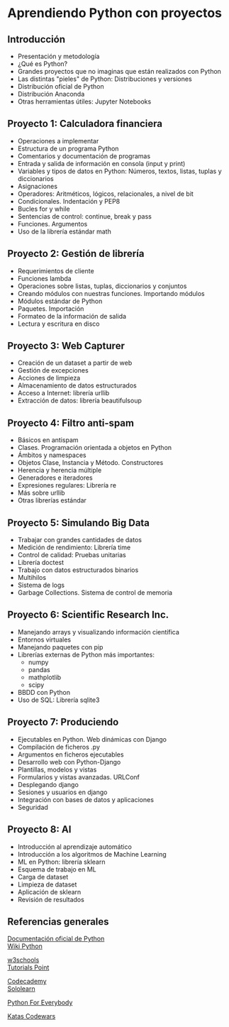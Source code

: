 # Aprendiendo Python con proyectos

## Introducción

- Presentación y metodología
- ¿Qué es Python?
- Grandes proyectos que no imaginas que están realizados con Python
- Las distintas "pieles" de Python: Distribuciones y versiones
- Distribución oficial de Python
- Distribución Anaconda
- Otras herramientas útiles: Jupyter Notebooks

## Proyecto 1: Calculadora financiera

- Operaciones a implementar
- Estructura de un programa Python
- Comentarios y documentación de programas
- Entrada y salida de información en consola (input y print)
- Variables y tipos de datos en Python: Números, textos, listas, tuplas y diccionarios
- Asignaciones
- Operadores: Aritméticos, lógicos, relacionales, a nivel de bit
- Condicionales. Indentación y PEP8
- Bucles for y while
- Sentencias de control: continue, break y pass
- Funciones. Argumentos
- Uso de la librería estándar math

## Proyecto 2: Gestión de librería

- Requerimientos de cliente
- Funciones lambda
- Operaciones sobre listas, tuplas, diccionarios y conjuntos
- Creando módulos con nuestras funciones. Importando módulos
- Módulos estándar de Python
- Paquetes. Importación
- Formateo de la información de salida
- Lectura y escritura en disco

## Proyecto 3: Web Capturer

- Creación de un dataset a partir de web
- Gestión de excepciones
- Acciones de limpieza
- Almacenamiento de datos estructurados
- Acceso a Internet: librería urllib
- Extracción de datos: librería beautifulsoup

## Proyecto 4: Filtro anti-spam

- Básicos en antispam
- Clases. Programación orientada a objetos en Python
- Ámbitos y namespaces
- Objetos Clase, Instancia y Método. Constructores
- Herencia y herencia múltiple
- Generadores e iteradores
- Expresiones regulares: Librería re
- Más sobre urllib
- Otras librerías estándar

## Proyecto 5: Simulando Big Data

- Trabajar con grandes cantidades de datos
- Medición de rendimiento: Librería time
- Control de calidad: Pruebas unitarias
- Librería doctest
- Trabajo con datos estructurados binarios
- Multihilos
- Sistema de logs
- Garbage Collections. Sistema de control de memoria

## Proyecto 6: Scientific Research Inc.

- Manejando arrays y visualizando información científica
- Entornos virtuales
- Manejando paquetes con pip
- Librerías externas de Python más importantes:
  - numpy
  - pandas
  - mathplotlib
  - scipy
- BBDD con Python
- Uso de SQL: Librería sqlite3

## Proyecto 7: Produciendo

- Ejecutables en Python. Web dinámicas con Django
- Compilación de ficheros .py
- Argumentos en ficheros ejecutables
- Desarrollo web con Python-Django
- Plantillas, modelos y vistas
- Formularios y vistas avanzadas. URLConf
- Desplegando django
- Sesiones y usuarios en django
- Integración con bases de datos y aplicaciones
- Seguridad

## Proyecto 8: AI

- Introducción al aprendizaje automático
- Introducción a los algoritmos de Machine Learning
- ML en Python: librería sklearn
- Esquema de trabajo en ML
- Carga de dataset
- Limpieza de dataset
- Aplicación de sklearn
- Revisión de resultados

## Referencias generales

[Documentación oficial de Python](https://docs.python.org/es/3/)  
[Wiki Python](https://wiki.python.org/moin/BeginnersGuide/Programmers)

[w3schools](https://www.w3schools.com/python/default.asp)  
[Tutorials Point](https://www.tutorialspoint.com/python/index.htm)

[Codecademy](https://www.codecademy.com/learn/learn-python)  
[Sololearn](https://www.sololearn.com/learning/1073)

[Python For Everybody](https://www.py4e.com/lessons)

[Katas Codewars](https://www.codewars.com/kata/search/python)
